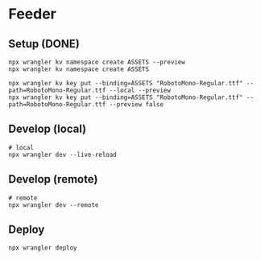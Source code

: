 # Feeder

## Setup (DONE)

```
npx wrangler kv namespace create ASSETS --preview
npx wrangler kv namespace create ASSETS

npx wrangler kv key put --binding=ASSETS "RobotoMono-Regular.ttf" --path=RobotoMono-Regular.ttf --local --preview
npx wrangler kv key put --binding=ASSETS "RobotoMono-Regular.ttf" --path=RobotoMono-Regular.ttf --preview false
```

## Develop (local)

```
# local
npx wrangler dev --live-reload
```

## Develop (remote)

```
# remote
npx wrangler dev --remote
```

## Deploy

```
npx wrangler deploy
```
